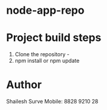 # node-app-repo

# Project build steps 
1. Clone the repository - <repo-url>
2. npm install or npm update 

# Author    
Shailesh Surve
Mobile: 8828 9210 28